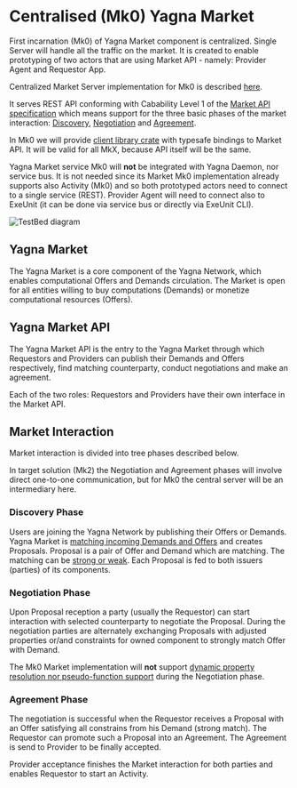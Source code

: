 # Centralised (Mk0) Yagna Market

First incarnation (Mk0) of Yagna Market component is centralized.
Single Server will handle all the traffic on the market.
It is created to enable prototyping of two actors that are using
Market API - namely: Provider Agent and Requestor App.

Centralized Market Server implementation for Mk0 is described [here](
../../test-utils/market-hub/README.md
).

It serves REST API conforming with Cabability Level 1 of the 
[Market API specification](
https://docs.google.com/document/d/1Zny_vfgWV-hcsKS7P-Kdr3Fb0dwfl-6T_cYKVQ9mkNg/edit#heading=h.8anq3nlk2en7
) which means support for the three basic phases of the market interaction:
[Discovery](#discovery-phase), [Negotiation](#negotiation-phase) and [Agreement](#agreement-phase).

In Mk0 we will provide [client library crate](https://github.com/golemfactory/ya-client)
with typesafe bindings to Market API.
It will be valid for all MkX, because API itself will be the same.

Yagna Market service Mk0 will **not** be integrated with Yagna Daemon, nor service bus.
It is not needed since its Market Mk0 implementation already supports also Activity (Mk0)
and so both prototyped actors need to connect to a single service (REST).
Provider Agent will need to connect also to ExeUnit (it can be done via service bus
or directly via ExeUnit CLI). 

![TestBed diagram](centralised-Mk0-TestBed.png) 


## Yagna Market

The Yagna Market is a core component of the Yagna Network, which enables computational Offers
and Demands circulation. The Market is open for all entities willing to buy computations (Demands)
or monetize computational resources (Offers).

## Yagna Market API

The Yagna Market API is the entry to the Yagna Market through which Requestors and Providers 
can publish their Demands and Offers respectively, find matching counterparty, conduct negotiations
and make an agreement.

Each of the two roles: Requestors and Providers have their own interface in the Market API.

## Market Interaction

Market interaction is divided into tree phases described below.

In target solution (Mk2) the Negotiation and Agreement phases will involve direct one-to-one
communication, but for Mk0 the central server will be an intermediary here.


### Discovery Phase
Users are joining the Yagna Network by publishing their Offers or Demands.
Yagna Market is [matching incoming Demands and Offers](
https://docs.google.com/document/d/1yTupuRsN9DKVrK1TPhM6dBxKCAPk0wCB8KxRf57ZkV4
) and creates Proposals. Proposal is a pair of Offer and Demand which are matching.
The matching can be [strong or weak](
https://docs.google.com/document/d/1tzMrhdBr9wiUXtSn1JO18MmIiP31dkMakdjStnF3eZY/edit#heading=h.jzr5wr9i4uh5
). Each Proposal is fed to both issuers (parties) of its components.


### Negotiation Phase
Upon Proposal reception a party (usually the Requestor) can start interaction with selected
counterparty to negotiate the Proposal. During the negotiation parties are alternately
exchanging Proposals with adjusted properties or/and constraints for owned component
to strongly match Offer with Demand.

The Mk0 Market implementation will **not** support [dynamic property resolution nor
pseudo-function support](
https://docs.google.com/document/d/1Zny_vfgWV-hcsKS7P-Kdr3Fb0dwfl-6T_cYKVQ9mkNg/edit#heading=h.6y5qk7bcl9qy
) during the Negotiation phase.

### Agreement Phase
The negotiation is successful when the Requestor receives a Proposal with an Offer satisfying
all constrains from his Demand (strong match). The Requestor can promote such a Proposal
into an Agreement. The Agreement is send to Provider to be finally accepted.

Provider acceptance finishes the Market interaction for both parties and enables Requestor
to start an Activity.
